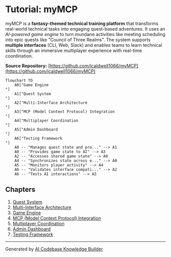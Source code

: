 # Tutorial: myMCP

myMCP is a **fantasy-themed technical training platform** that transforms real-world technical tasks into engaging quest-based adventures. It uses an *AI-powered game engine* to turn mundane activities like meeting scheduling into epic quests like "Council of Three Realms". The system supports **multiple interfaces** (CLI, Web, Slack) and enables teams to learn technical skills through an immersive multiplayer experience with real-time coordination.


**Source Repository:** [https://github.com/jcaldwell1066/myMCP](https://github.com/jcaldwell1066/myMCP)

```mermaid
flowchart TD
    A0["Game Engine
"]
    A1["Quest System
"]
    A2["Multi-Interface Architecture
"]
    A3["MCP (Model Context Protocol) Integration
"]
    A4["Multiplayer Coordination
"]
    A5["Admin Dashboard
"]
    A6["Testing Framework
"]
    A0 -- "Manages quest state and pro..." --> A1
    A0 -- "Provides game state to AI" --> A3
    A2 -- "Accesses shared game state" --> A0
    A4 -- "Synchronizes state across e..." --> A0
    A5 -- "Monitors player activity" --> A4
    A6 -- "Validates interface compati..." --> A2
    A6 -- "Tests AI interactions" --> A3
```

## Chapters

1. [Quest System
](01_quest_system_.md)
2. [Multi-Interface Architecture
](02_multi_interface_architecture_.md)
3. [Game Engine
](03_game_engine_.md)
4. [MCP (Model Context Protocol) Integration
](04_mcp__model_context_protocol__integration_.md)
5. [Multiplayer Coordination
](05_multiplayer_coordination_.md)
6. [Admin Dashboard
](06_admin_dashboard_.md)
7. [Testing Framework
](07_testing_framework_.md)


---

Generated by [AI Codebase Knowledge Builder](https://github.com/The-Pocket/Tutorial-Codebase-Knowledge)